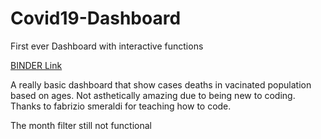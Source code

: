 # Covid19-Dashboard
First ever Dashboard with interactive functions 

[BINDER Link](https://mybinder.org/v2/gh/Mani-varma1/Covid19-Dashboard/HEAD?urlpath=%2Fvoila%2Frender%2FDashboard.ipynb)


A really basic dashboard that show cases deaths in vacinated population based on ages. Not asthetically amazing due to being new to coding.
Thanks to fabrizio smeraldi for teaching how to code.


The month filter still not functional
